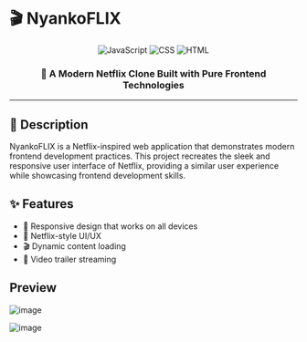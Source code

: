 # 🎬 NyankoFLIX

<div align="center">
  <img src="https://img.shields.io/badge/JavaScript-52.4%25-f7df1e?style=for-the-badge&logo=javascript" alt="JavaScript">
  <img src="https://img.shields.io/badge/CSS-45%25-264de4?style=for-the-badge&logo=css3" alt="CSS">
  <img src="https://img.shields.io/badge/HTML-1.6%25-e34f26?style=for-the-badge&logo=html5" alt="HTML">
</div>

<div align="center">
  <h3>🌟 A Modern Netflix Clone Built with Pure Frontend Technologies</h3>
</div>

---

## 📝 Description

NyankoFLIX is a Netflix-inspired web application that demonstrates modern frontend development practices. This project recreates the sleek and responsive user interface of Netflix, providing a similar user experience while showcasing frontend development skills.

## ✨ Features

- 🎯 Responsive design that works on all devices
- 🎨 Netflix-style UI/UX
- 🎬 Dynamic content loading
- 🎥 Video trailer streaming


## Preview

![image](https://github.com/user-attachments/assets/b34728d2-f2d5-4783-a9a3-80159dc85b99)


![image](https://github.com/user-attachments/assets/8c10038d-204e-4a2b-9dc1-999f96edf67d)




